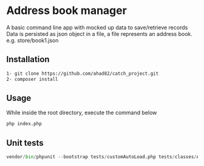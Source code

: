 # Address book manager
A basic command line app with mocked up data to save/retrieve records
Data is persisted as json object in a file, a file represents an address book. e.g. store/book1.json

## Installation
```bash
1- git clone https://github.com/ahad82/catch_project.git
2- composer install
```

## Usage
While inside the root directory, execute the command below
```python
php index.php
```

## Unit tests
```python
vendor/bin/phpunit --bootstrap tests/customAutoLoad.php tests/classes/AddressBookTest.php
```
